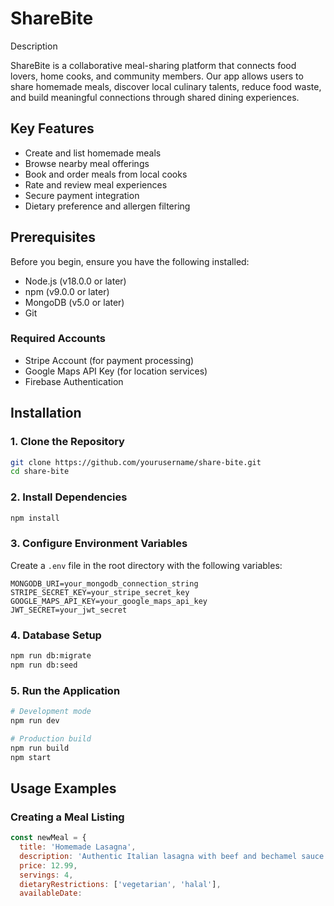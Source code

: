 # ShareBite
Description

ShareBite is a collaborative meal-sharing platform that connects food lovers, home cooks, and community members. Our app allows users to share homemade meals, discover local culinary talents, reduce food waste, and build meaningful connections through shared dining experiences.

## Key Features
- Create and list homemade meals
- Browse nearby meal offerings
- Book and order meals from local cooks
- Rate and review meal experiences
- Secure payment integration
- Dietary preference and allergen filtering

## Prerequisites

Before you begin, ensure you have the following installed:

- Node.js (v18.0.0 or later)
- npm (v9.0.0 or later)
- MongoDB (v5.0 or later)
- Git

### Required Accounts
- Stripe Account (for payment processing)
- Google Maps API Key (for location services)
- Firebase Authentication

## Installation

### 1. Clone the Repository
```bash
git clone https://github.com/yourusername/share-bite.git
cd share-bite
```

### 2. Install Dependencies
```bash
npm install
```

### 3. Configure Environment Variables
Create a `.env` file in the root directory with the following variables:
```
MONGODB_URI=your_mongodb_connection_string
STRIPE_SECRET_KEY=your_stripe_secret_key
GOOGLE_MAPS_API_KEY=your_google_maps_api_key
JWT_SECRET=your_jwt_secret
```

### 4. Database Setup
```bash
npm run db:migrate
npm run db:seed
```

### 5. Run the Application
```bash
# Development mode
npm run dev

# Production build
npm run build
npm start
```

## Usage Examples

### Creating a Meal Listing
```javascript
const newMeal = {
  title: 'Homemade Lasagna',
  description: 'Authentic Italian lasagna with beef and bechamel sauce',
  price: 12.99,
  servings: 4,
  dietaryRestrictions: ['vegetarian', 'halal'],
  availableDate:
